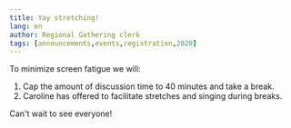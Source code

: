 ```yaml
---
title: Yay stretching!
lang: en
author: Regional Gathering clerk
tags: [announcements,events,registration,2020]
---
```

To minimize screen fatigue we will:
1. Cap the amount of discussion time to 40 minutes and take a break.
2. Caroline has offered to facilitate stretches and singing during breaks.

Can't wait to see everyone!
